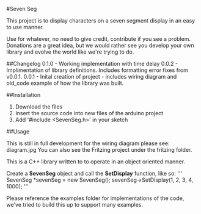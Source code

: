 #Seven Seg

This project is to display characters on a seven segment display in an easy to use manner.

Use for whatever, no need to give credit, contribute if you see a problem.  Donations are a great idea, but we would rather see you develop your own library and evolve the world like we're trying to do.


##Changelog
0.1.0 - Working implementation with time delay
0.0.2 - Implimentation of library definitions. Includes formatting error fixes from v0.0.1.
0.0.1 - Inital creation of project - includes wiring diagram and old_code example of how the library was built.


##Installation
1. Download the files
2. Insert the source code into new files of the arduino project
3. Add '#include <SevenSeg.h>' in your sketch


##Usage

This is still in full development for the wiring diagram please see: diagram.jpg
You can also see the Fritzing project under the fritzing folder.

This is a C++ library written to to operate in an object oriented manner.

Create a **SevenSeg** object and call the **SetDisplay** function, like so:
'''
SevenSeg *sevenSeg = new SevenSeg();
sevenSeg->SetDisplay(1, 2, 3, 4, 1000);
'''

Please reference the examples folder for implementations of the code, we've tried to build this up to support many examples.
